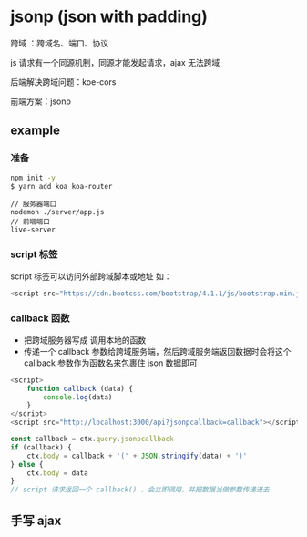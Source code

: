 # jsonp (json with padding)

跨域 ：跨域名、端口、协议

js 请求有一个同源机制，同源才能发起请求，ajax 无法跨域

后端解决跨域问题：koe-cors 

前端方案：jsonp

## example

### 准备
```bash
npm init -y
$ yarn add koa koa-router
```
```
// 服务器端口
nodemon ./server/app.js
// 前端端口
live-server
```

### script 标签
script 标签可以访问外部跨域脚本或地址
如：
```js
<script src="https://cdn.bootcss.com/bootstrap/4.1.1/js/bootstrap.min.js"></script>
```

### callback 函数
- 把跨域服务器写成 调用本地的函数
- 传递一个 callback 参数给跨域服务端，然后跨域服务端返回数据时会将这个 callback 参数作为函数名来包裹住 json 数据即可

```js
<script>
    function callback (data) {
        console.log(data)
    }
</script>
<script src="http://localhost:3000/api?jsonpcallback=callback"></script>
```

```js
const callback = ctx.query.jsonpcallback
if (callback) {
    ctx.body = callback + '(' + JSON.stringify(data) + ')'
} else {
    ctx.body = data
}
// script 请求返回一个 callback() ，会立即调用，并把数据当做参数传递进去
```

## 手写 ajax